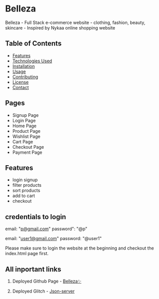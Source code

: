 # Belleza
Belleza - Full Stack e-commerce website - clothing, fashion, beauty, skincare - Inspired by Nykaa online shopping website

## Table of Contents

- [Features](#features)
- [Technologies Used](#technologies-used)
- [Installation](#installation)
- [Usage](#usage)
- [Contributing](#contributing)
- [License](#license)
- [Contact](#contact)

## Pages
* Signup Page
* Login Page
* Home Page
* Product Page
* Wishlist Page
* Cart Page
* Checkout Page
* Payment Page

## Features
* login signup
* filter products
* sort products
* add to cart
* checkout

## credentials to login 
email: "p@gmail.com"
password": "@p"
 
email: "user1@gmail.com"
password: "@user1"

Please make sure to login the website at the beginning and checkout the index.html page first.

## All inportant links

1. Deployed Github Page - <a href="https://prakrtimankar.github.io/Belleza/">Belleza✨</a>

2. Deployed Glitch  - <a href="https://unmarred-blue-delivery.glitch.me">Json-server</a>

